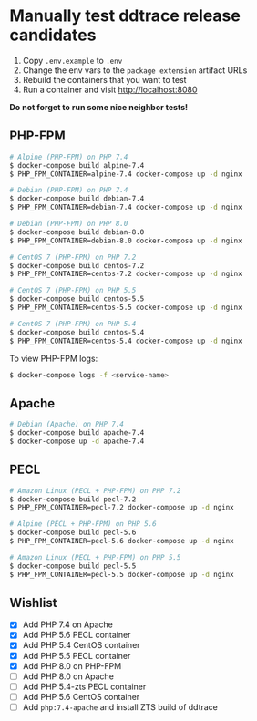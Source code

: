 # Manually test ddtrace release candidates

1. Copy `.env.example` to `.env`
2. Change the env vars to the `package extension` artifact URLs
3. Rebuild the containers that you want to test
4. Run a container and visit [http://localhost:8080](http://localhost:8080)

**Do not forget to run some nice neighbor tests!**

## PHP-FPM

```bash
# Alpine (PHP-FPM) on PHP 7.4
$ docker-compose build alpine-7.4
$ PHP_FPM_CONTAINER=alpine-7.4 docker-compose up -d nginx

# Debian (PHP-FPM) on PHP 7.4
$ docker-compose build debian-7.4
$ PHP_FPM_CONTAINER=debian-7.4 docker-compose up -d nginx

# Debian (PHP-FPM) on PHP 8.0
$ docker-compose build debian-8.0
$ PHP_FPM_CONTAINER=debian-8.0 docker-compose up -d nginx

# CentOS 7 (PHP-FPM) on PHP 7.2
$ docker-compose build centos-7.2
$ PHP_FPM_CONTAINER=centos-7.2 docker-compose up -d nginx

# CentOS 7 (PHP-FPM) on PHP 5.5
$ docker-compose build centos-5.5
$ PHP_FPM_CONTAINER=centos-5.5 docker-compose up -d nginx

# CentOS 7 (PHP-FPM) on PHP 5.4
$ docker-compose build centos-5.4
$ PHP_FPM_CONTAINER=centos-5.4 docker-compose up -d nginx
```

To view PHP-FPM logs:

```bash
$ docker-compose logs -f <service-name>
```

## Apache

```bash
# Debian (Apache) on PHP 7.4
$ docker-compose build apache-7.4
$ docker-compose up -d apache-7.4
```

## PECL

```bash
# Amazon Linux (PECL + PHP-FPM) on PHP 7.2
$ docker-compose build pecl-7.2
$ PHP_FPM_CONTAINER=pecl-7.2 docker-compose up -d nginx

# Alpine (PECL + PHP-FPM) on PHP 5.6
$ docker-compose build pecl-5.6
$ PHP_FPM_CONTAINER=pecl-5.6 docker-compose up -d nginx

# Amazon Linux (PECL + PHP-FPM) on PHP 5.5
$ docker-compose build pecl-5.5
$ PHP_FPM_CONTAINER=pecl-5.5 docker-compose up -d nginx
```

## Wishlist

- [x] Add PHP 7.4 on Apache
- [x] Add PHP 5.6 PECL container
- [x] Add PHP 5.4 CentOS container
- [x] Add PHP 5.5 PECL container
- [x] Add PHP 8.0 on PHP-FPM
- [ ] Add PHP 8.0 on Apache
- [ ] Add PHP 5.4-zts PECL container
- [ ] Add PHP 5.6 CentOS container
- [ ] Add `php:7.4-apache` and install ZTS build of ddtrace
